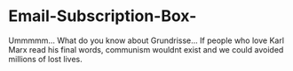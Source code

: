 # Email-Subscription-Box-
Ummmmm... What do you know about Grundrisse... If people who love Karl Marx read his final words, communism wouldnt exist and we could avoided millions of lost lives.
